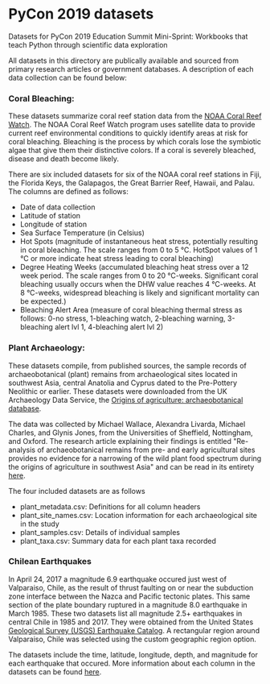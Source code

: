 # PyCon 2019 datasets
Datasets for PyCon 2019 Education Summit Mini-Sprint: Workbooks that teach Python through scientific data exploration

All datasets in this directory are publically available and sourced from primary research articles or government databases. A description of each data collection can be found below:

### Coral Bleaching:
These datasets summarize coral reef station data from the [NOAA Coral Reef Watch](https://coralreefwatch.noaa.gov/vs/). The NOAA Coral Reef Watch program uses satellite data to provide current reef environmental conditions to quickly identify areas at risk for coral bleaching. Bleaching is the process by which corals lose the symbiotic algae that give them their distinctive colors. If a coral is severely bleached, disease and death become likely.

There are six included datasets for six of the NOAA coral reef stations in Fiji, the Florida Keys, the Galapagos, the Great Barrier Reef, Hawaii, and Palau. The columns are defined as follows:
* Date of data collection
* Latitude of station
* Longitude of station
* Sea Surface Temperature (in Celsius)
* Hot Spots (magnitude of instantaneous heat stress, potentially resulting in coral bleaching. The scale ranges from 0 to 5 °C. HotSpot values of 1 °C or more indicate heat stress leading to coral bleaching)
* Degree Heating Weeks (accumulated bleaching heat stress over a 12 week period. The scale ranges from 0 to 20 °C-weeks. Significant coral bleaching usually occurs when the DHW value reaches 4 °C-weeks. At 8 °C-weeks, widespread bleaching is likely and significant mortality can be expected.)
* Bleaching Alert Area (measure of coral bleaching thermal stress as follows: 0-no stress, 1-bleaching watch, 2-bleaching warning, 3-bleaching alert lvl 1, 4-bleaching alert lvl 2)

### Plant Archaeology:
These datasets compile, from published sources, the sample records of archaeobotanical (plant) remains from archaeological sites located in southwest Asia, central Anatolia and Cyprus dated to the Pre-Pottery Neolithic or earlier. These datasets were downloaded from the UK Archaeology Data Service, the [Origins of agriculture: archaeobotanical database](https://archaeologydataservice.ac.uk/archives/view/origins_nerc_2018/index.cfm).

The data was collected by Michael Wallace, Alexandra Livarda, Michael Charles, and Glynis Jones, from the Universities of Sheffield, Nottingham, and Oxford. The research article explaining their findings is entitled "Re-analysis of archaeobotanical remains from pre- and early agricultural sites provides no evidence for a narrowing of the wild plant food spectrum during the origins of agriculture in southwest Asia" and can be read in its entirety [here](https://link.springer.com/article/10.1007%2Fs00334-018-0702-y).

The four included datasets are as follows
* plant_metadata.csv: Definitions for all column headers
* plant_site_names.csv: Location information for each archaeological site in the study
* plant_samples.csv: Details of individual samples
* plant_taxa.csv: Summary data for each plant taxa recorded

### Chilean Earthquakes
In April 24, 2017 a magnitude 6.9 earthquake occured just west of Valparaiso, Chile, as the result of thrust faulting on or near the subduction zone interface between the Nazca and Pacific tectonic plates. This same section of the plate boundary ruptured in a magnitude 8.0 earthquake in March 1985. These two datasets list all magnitude 2.5+ earthquakes in central Chile in 1985 and 2017. They were obtained from the United States [Geological Survey (USGS) Earthquake Catalog](https://earthquake.usgs.gov/earthquakes/search/). A rectangular region around Valparaiso, Chile was selected using the custom geographic region option. 

The datasets include the time, latitude, longitude, depth, and magnitude for each earthquake that occured. More information about each column in the datasets can be found [here](https://earthquake.usgs.gov/data/comcat/data-eventterms.php).

